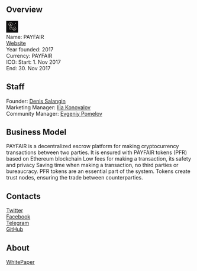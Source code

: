 ## Overview
![logo](../projects/logo/payfair.png)  
Name: PAYFAIR   
[Website](https://payfair.io/ru/)  
Year founded: 2017  
Currency: PAYFAIR  
ICO: Start: 1. Nov 2017  
End: 30. Nov 2017
## Staff
Founder: [Denis Salangin](../people/denis_salangin.md)  
Marketing Manager: [Ilia Konovalov](../people/ilia_konovalov.md)  
Community Manager: [Evgeniy Pomelov](../people/evgeniy_pomelov.md)  
## Business Model
PAYFAIR is a decentralized escrow platform for making cryptocurrency transactions between two parties. It is ensured with PAYFAIR tokens (PFR) based on Ethereum blockchain Low fees for making a transaction, its safety and privacy Saving time when making a transaction, no third parties or bureaucracy. PFR tokens are an essential part of the system. Tokens create trust nodes, ensuring the trade between counterparties.
## Contacts  
[Twitter](https://twitter.com/payfairio)    
[Facebook](https://www.facebook.com/Payfairio/)  
[Telegram](https://t.me/payfair)  
[GitHub](https://github.com/payfairio)    
## About  
[WhitePaper](https://payfair.io/whitepapers/full_PF.pdf)  
